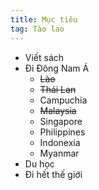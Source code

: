 ```yaml
---
title: Mục tiêu
tag: Tào lao
---
```


- Viết sách
- Đi Đông Nam Á
  - ~~Lào~~
  - ~~Thái Lan~~
  - Campuchia
  - ~~Malaysia~~
  - Singapore
  - Philippines
  - Indonexia
  - Myanmar
- Du học
- Đi hết thế giới

